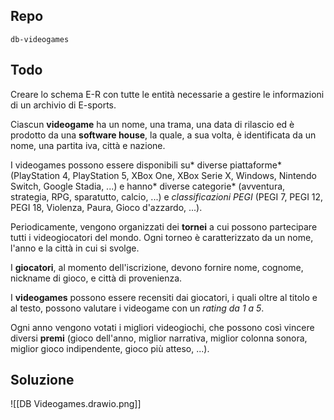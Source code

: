 ## Repo
`db-videogames`

## Todo
Creare lo schema E-R con tutte le entità necessarie a gestire le informazioni di un archivio di E-sports.

Ciascun **videogame** ha un nome, una trama, una data di rilascio ed è prodotto da una **software house**, la quale, a sua volta, è identificata da un nome, una partita iva, città e nazione.

I videogames possono essere disponibili su* diverse piattaforme* (PlayStation 4, PlayStation 5, XBox One, XBox Serie X, Windows, Nintendo Switch, Google Stadia, ...) e hanno* diverse categorie* (avventura, strategia, RPG, sparatutto, calcio, ...) e *classificazioni PEGI* (PEGI 7, PEGI 12, PEGI 18, Violenza, Paura, Gioco d'azzardo, ...).

Periodicamente, vengono organizzati dei **tornei** a cui possono partecipare tutti i videogiocatori del mondo. Ogni torneo è caratterizzato da un nome, l'anno e la città in cui si svolge. 

I **giocatori**, al momento dell'iscrizione, devono fornire nome, cognome, nickname di gioco, e città di provenienza.

I **videogames** possono essere recensiti dai giocatori, i quali oltre al titolo e al testo, possono valutare i videogame con un *rating da 1 a 5*.

Ogni anno vengono votati i migliori videogiochi, che possono così vincere diversi **premi** (gioco dell'anno, miglior narrativa, miglior colonna sonora, miglior gioco indipendente, gioco più atteso, ...).

## Soluzione
![[DB Videogames.drawio.png]]